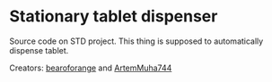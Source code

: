 # Stationary tablet dispenser
Source code on STD project. This thing is supposed to automatically dispense tablet.

Creators: [bearoforange](https://github.com/bearoforange) and [ArtemMuha744](https://github.com/ArtemMuha744)
